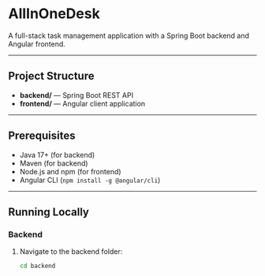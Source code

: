 # AllInOneDesk

A full-stack task management application with a Spring Boot backend and Angular frontend.

---

## Project Structure

- **backend/** — Spring Boot REST API
- **frontend/** — Angular client application

---

## Prerequisites

- Java 17+ (for backend)
- Maven (for backend)
- Node.js and npm (for frontend)
- Angular CLI (`npm install -g @angular/cli`)

---

## Running Locally

### Backend

1. Navigate to the backend folder:

   ```bash
   cd backend

